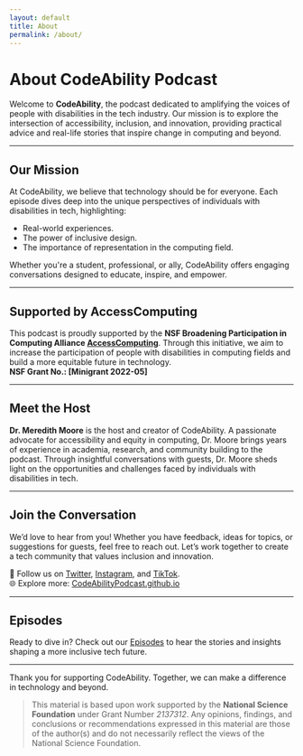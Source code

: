 ```yaml
---
layout: default
title: About
permalink: /about/
---
```


# About CodeAbility Podcast

Welcome to **CodeAbility**, the podcast dedicated to amplifying the voices of people with disabilities in the tech industry. Our mission is to explore the intersection of accessibility, inclusion, and innovation, providing practical advice and real-life stories that inspire change in computing and beyond.

---

## **Our Mission**

At CodeAbility, we believe that technology should be for everyone. Each episode dives deep into the unique perspectives of individuals with disabilities in tech, highlighting:
- Real-world experiences.
- The power of inclusive design.
- The importance of representation in the computing field.

Whether you're a student, professional, or ally, CodeAbility offers engaging conversations designed to educate, inspire, and empower.

---

## **Supported by AccessComputing**

This podcast is proudly supported by the **NSF Broadening Participation in Computing Alliance [AccessComputing](https://www.washington.edu/accesscomputing/)**. Through this initiative, we aim to increase the participation of people with disabilities in computing fields and build a more equitable future in technology.  
**NSF Grant No.: [Minigrant 2022-05]**

---

## **Meet the Host**

**Dr. Meredith Moore** is the host and creator of CodeAbility. A passionate advocate for accessibility and equity in computing, Dr. Moore brings years of experience in academia, research, and community building to the podcast. Through insightful conversations with guests, Dr. Moore sheds light on the opportunities and challenges faced by individuals with disabilities in tech.

---

## **Join the Conversation**

We’d love to hear from you! Whether you have feedback, ideas for topics, or suggestions for guests, feel free to reach out. Let’s work together to create a tech community that values inclusion and innovation.

📱 Follow us on [Twitter](https://twitter.com/CodeAbilityPod), [Instagram](https://www.instagram.com/codeabilitypodcast/), and [TikTok](https://www.tiktok.com/@codeabilitypodcast).  
🌐 Explore more: [CodeAbilityPodcast.github.io](https://codeabilitypodcast.github.io/)

---

## **Episodes**

Ready to dive in? Check out our [Episodes](/episodes/) to hear the stories and insights shaping a more inclusive tech future.

---

Thank you for supporting CodeAbility. Together, we can make a difference in technology and beyond.

> This material is based upon work supported by the __National Science Foundation__ under Grant Number _2137312_. Any opinions, findings, and conclusions or recommendations expressed in this material are those of the author(s) and do not necessarily reflect the views of the National Science Foundation.
